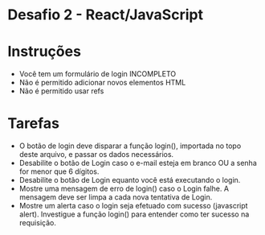 # Desafio 2 - React/JavaScript



 # Instruções
- Você tem um formulário de login INCOMPLETO
- Não é permitido adicionar novos elementos HTML
- Não é permitido usar refs

 # Tarefas
 - O botão de login deve disparar a função login(), importada no topo deste arquivo, e passar os dados necessários.
 - Desabilite o botão de Login caso o e-mail esteja em branco OU a senha for menor que 6 dígitos.
 - Desabilite o botão de Login equanto você está executando o login.
 - Mostre uma mensagem de erro de login() caso o Login falhe. A mensagem deve ser limpa a cada nova tentativa de Login.
 - Mostre um alerta caso o login seja efetuado com sucesso (javascript alert). Investigue a função login() para entender como ter sucesso na requisição.

